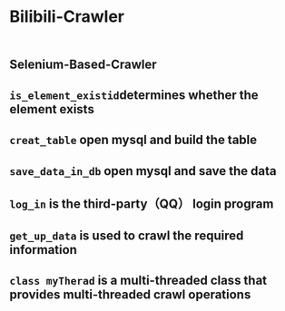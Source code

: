# Bilibili-Crawler
<br>Selenium-Based-Crawler<br/>
-
`is_element_existid`determines whether the element exists
--
`creat_table` open mysql and build the table
--
`save_data_in_db` open mysql and save the data
--
`log_in` is the third-party（QQ） login program
--
`get_up_data` is used to crawl the required information
--
`class myTherad` is a multi-threaded class that provides multi-threaded crawl operations
-
